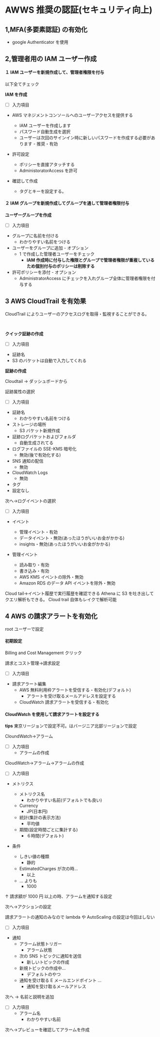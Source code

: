 # AWWS 推奨の認証(セキュリティ向上)

## 1,MFA(多要素認証) の有効化

- google Authenticator を使用

## 2,管理者用の IAM ユーザー作成

#### １ IAM ユーザーを新規作成して、管理者権限を付与

以下全てチェック

**IAM を作成**

- [ ] 入力項目
- AWS マネジメントコンソールへのユーザーアクセスを提供する

  - IAM ユーザーを作成します
  - パスワード自動生成を選択
  - ユーザーは次回のサインイン時に新しいパスワードを作成する必要があります - 推奨・有効

- 許可設定

  - ポリシーを直接アタッチする
  - AdministoratorAccess を許可

- 確認して作成
  - タグとキーを設定する。

#### ２ IAM グループを新規作成してグループを通して管理者権限付与

**ユーザーグループを作成**

- [ ] 入力項目
- グループに名前を付ける
  - わかりやすい名前をつける
- ユーザーをグループに追加 - オプション
  - 1 で作成した管理者ユーザーをチェック
    - **IAM 作成時に付与した権限とグループで管理者権限が重複しているため個別付与のポリシーは削除する**
- 許可ポリシーを添付 - オプション
  - AdministratorAccess にチェックを入れグループ全体に管理者権限を付与する

## 3 AWS CloudTrail を有効果

CloudTrail によりユーザーのアクセスログを取得・監視することができる。

<br>

**クイック証跡の作成**

- [ ] 入力項目
- 証跡名
- S3 のバケットは自動で入力してくれる

**証跡の作成**

Cloudtail -> ダッシュボードから<br>

証跡属性の選択

- [ ] 入力項目
- 証跡名
  - わかりやすい名前をつける
- ストレージの場所
  - S3 バケット新規作成
- 証跡ログバケットおよびフォルダ
  - 自動生成されてる
- ログファイルの SSE-KMS 暗号化
  - 無効(後で有効化する)
- SNS 通知の配信
  - 無効
- CloudWatch Logs
  - 無効
- タグ
- 設定なし

次へ->ログイベントの選択

- [ ] 入力項目
- イベント

  - 管理イベント・有効
  - データイベント・無効(あったほうがいいお金がかかる)
  - insights・無効(あったほうがいいお金がかかる)

- 管理イベント
  - 読み取り・有効
  - 書き込み・有効
  - AWS KMS イベントの除外・無効
  - Amazon RDS のデータ API イベントを除外・無効

Cloud tail->イベント履歴で実行履歴を確認できる
Athena に S3 を吐き出してクエリ解析もできる。
Cloud trail 自体もレイクで解析可能

## 4 AWS の請求アラートを有効化

root ユーザーで設定

#### 初期設定

Billing and Cost Management クリック

請求とコスト管理->請求設定

- [ ] 入力項目
- 請求アラート編集
  - AWS 無料利用枠アラートを受信する・有効化(デフォルト)
    - アラートを受け取るメールアドレスを設定する
  - CloudWatch 請求アラートを受信する・有効化

#### CloudWatch を使用して請求アラートを設定する

**tips**
東京リージョンで設定不可。はバージニア北部リージョンで設定

CloundWatch->アラーム

- [ ] 入力項目
  - アラームの作成

CloudWatch->アラーム->アラームの作成

- [ ] 入力項目

- メトリクス

  - メトリクス名
    - わかりやすい名前(デフォルトでも良い)
  - Currency
    - JP(日本円)
  - 統計(集計の表示方法)
    - 平均値
  - 期間(設定時間ごとに集計する)
    - ６時間(デフォルト)

- 条件
  - しきい値の種類
    - 静的
  - EstimatedCharges が次の時...
    - 以上
  - ... よりも
    - 1000

↑ 請求額が 1000 円 以上の時、アラームを通知する設定

次へ->アクションの設定

請求アラートの通知のみなので lambda や AutoScaling の設定は今回はしない

- [ ] 入力項目
- 通知
  - アラーム状態トリガー
    - アラーム状態
  - 次の SNS トピックに通知を送信
    - 新しいトピックの作成
  - 新規トピックの作成中...
    - デフォルトのやつ
  - 通知を受け取る E メールエンドポイント …
    - 通知を受け取るメールアドレス

次へ -> 名前と説明を追加

- [ ] 入力項目
  - アラーム名
    - わかりやすい名前

次へ->プレビューを確認してアラームを作成
